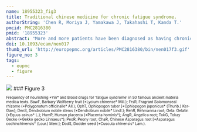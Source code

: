 ```yaml
---
name: 18955323_fig3
title: Traditional chinese medicine for chronic fatigue syndrome.
authorString: 'Chen R, Moriya J, Yamakawa J, Takahashi T, Kanda T.'
pmcid: PMC2816380
pmid: '18955323'
abstract: "More and more patients have been diagnosed as having chronic fatigue syndrome (CFS) in recent years. Western drug use for this syndrome is often associated with many side-effects and little clinical benefit. As an alternative medicine, traditional Chinese medicine (TCM) has provided some evidences based upon ancient texts and recent studies, not only to offer clinical benefit but also offer insights into their mechanisms of action. It has perceived advantages such as being natural, effective and safe to ameliorate symptoms of CFS such as fatigue, disordered sleep, cognitive handicaps and other complex complaints, although there are some limitations regarding the diagnostic standards and methodology in related clinical or experimental studies. Modern mechanisms of TCM on CFS mainly focus on adjusting immune dysfunction, regulating abnormal activity in the hypothalamic-pituitary-adrenal (HPA) axis and serving as an antioxidant. It is vitally important for the further development to establish standards for 'zheng' of CFS, i.e. the different types of CFS pathogenesis in TCM, to perform randomized and controlled trials of TCM on CFS and to make full use of the latest biological, biochemical, molecular and immunological approaches in the experimental design."
doi: 10.1093/ecam/nen017
thumb_url: 'http://europepmc.org/articles/PMC2816380/bin/nen017f3.gif'
figure_no: 3
tags:
  - eupmc
  - figure
---
```

<img src='http://europepmc.org/articles/PMC2816380/bin/nen017f3.jpg' style='max-height: 300px'>
### Figure 3
<p style='font-size: 10px;'>Frequency of nourishing *Yin* and Blood drugs for ‘fatigue syndrome’ in 50 famous ancient materia medica texts. BawF, Barbary Wolfberry fruit (*Lycium chinense* Mill.); FrsR, Fragrant Solomonseal rhizome (*Polygonatum officinalle* All.); OphT, Ophiopogon tuber [*Ophiopogon japonicus* (Thunb.) Ker-Gaw]; DenS, Dendrobium nobile stems (*Dendrobium nobile* Lindl.); RehR, Rehmannia root; Gela: Gelatin (*Equus asinus* L.); HumP, Human placenta (*Placenta hominis*); AngR, Angelica root; TokG, Tokay Gecko (*Gekko gecko Linnaeus*); PeoR, Peony root; ChaR, Chinese Asparagus root [*Asparagus cochinchinensis* (Lour.) Merr.]; DodS, Dodder seed (*Cuscuta chinensis* Lam.).</p>